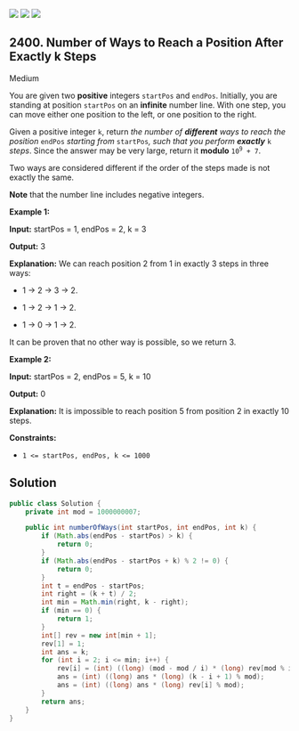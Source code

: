 [![](https://img.shields.io/github/stars/javadev/LeetCode-in-Java?label=Stars&style=flat-square)](https://github.com/javadev/LeetCode-in-Java)
[![](https://img.shields.io/github/forks/javadev/LeetCode-in-Java?label=Fork%20me%20on%20GitHub%20&style=flat-square)](https://github.com/javadev/LeetCode-in-Java/fork)
[![](https://img.shields.io/badge/-LeetCode%20in%20Kotlin-blue?style=flat-square)](https://github.com/javadev/LeetCode-in-Kotlin)

## 2400\. Number of Ways to Reach a Position After Exactly k Steps

Medium

You are given two **positive** integers `startPos` and `endPos`. Initially, you are standing at position `startPos` on an **infinite** number line. With one step, you can move either one position to the left, or one position to the right.

Given a positive integer `k`, return _the number of **different** ways to reach the position_ `endPos` _starting from_ `startPos`_, such that you perform **exactly**_ `k` _steps_. Since the answer may be very large, return it **modulo** <code>10<sup>9</sup> + 7</code>.

Two ways are considered different if the order of the steps made is not exactly the same.

**Note** that the number line includes negative integers.

**Example 1:**

**Input:** startPos = 1, endPos = 2, k = 3

**Output:** 3

**Explanation:** We can reach position 2 from 1 in exactly 3 steps in three ways:

- 1 -> 2 -> 3 -> 2.

- 1 -> 2 -> 1 -> 2.

- 1 -> 0 -> 1 -> 2.

It can be proven that no other way is possible, so we return 3.

**Example 2:**

**Input:** startPos = 2, endPos = 5, k = 10

**Output:** 0

**Explanation:** It is impossible to reach position 5 from position 2 in exactly 10 steps. 

**Constraints:**

*   `1 <= startPos, endPos, k <= 1000`

## Solution

```java
public class Solution {
    private int mod = 1000000007;

    public int numberOfWays(int startPos, int endPos, int k) {
        if (Math.abs(endPos - startPos) > k) {
            return 0;
        }
        if (Math.abs(endPos - startPos + k) % 2 != 0) {
            return 0;
        }
        int t = endPos - startPos;
        int right = (k + t) / 2;
        int min = Math.min(right, k - right);
        if (min == 0) {
            return 1;
        }
        int[] rev = new int[min + 1];
        rev[1] = 1;
        int ans = k;
        for (int i = 2; i <= min; i++) {
            rev[i] = (int) ((long) (mod - mod / i) * (long) rev[mod % i] % mod);
            ans = (int) ((long) ans * (long) (k - i + 1) % mod);
            ans = (int) ((long) ans * (long) rev[i] % mod);
        }
        return ans;
    }
}
```